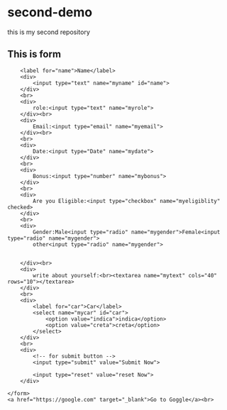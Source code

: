 # second-demo
this is my second repository
<!DOCTYPE html>
<html lang="en">

<head>
    <meta charset="UTF-8">
    <meta name="viewport" content="width=device-width, initial-scale=1.0">
    <title>Forms</title>
</head>

<body>
    <h2> This is form </h2>
    <form action="backend.php">

        <label for="name">Name</label>
        <div>
            <input type="text" name="myname" id="name">
        </div>
        <br>
        <div>
            role:<input type="text" name="myrole">
        </div><br>
        <div>
            Email:<input type="email" name="myemail">
        </div><br>
        <br>
        <div>
            Date:<input type="Date" name="mydate">
        </div>
        <br>
        <div>
            Bonus:<input type="number" name="mybonus">
        </div>
        <br>
        <div>
            Are you Eligible:<input type="checkbox" name="myeligiblity" checked>
        </div>
        <br>
        <div>
            Gender:Male<input type="radio" name="mygender">Female<input type="radio" name="mygender">
            other<input type="radio" name="mygender">


        </div><br>
        <div>
            write about yourself:<br><textarea name="mytext" cols="40" rows="10"></textarea>
        </div>
        <br>
        <div>
            <label for="car">Car</label>
            <select name="mycar" id="car">
                <option value="indica">indica</option>
                <option value="creta">creta</option>
            </select>
        </div>
        <br>
        <div>
            <!-- for submit button -->
            <input type="submit" value="Submit Now">

            <input type="reset" value="reset Now">
        </div>

    </form>
    <a href="https://google.com" target="_blank">Go to Goggle</a><br>

</body>

</html>
